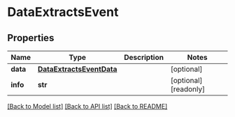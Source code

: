 # DataExtractsEvent


## Properties
Name | Type | Description | Notes
------------ | ------------- | ------------- | -------------
**data** | [**DataExtractsEventData**](DataExtractsEventData.md) |  | [optional] 
**info** | **str** |  | [optional] [readonly] 

[[Back to Model list]](../README.md#documentation-for-models) [[Back to API list]](../README.md#documentation-for-api-endpoints) [[Back to README]](../README.md)


